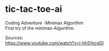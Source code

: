# tic-tac-toe-ai
Coding Adventure -Minimax Algorithm <br>
First try of the minimax-Algorithm.

Sources:<br>
https://www.youtube.com/watch?v=l-hh51ncgDI
